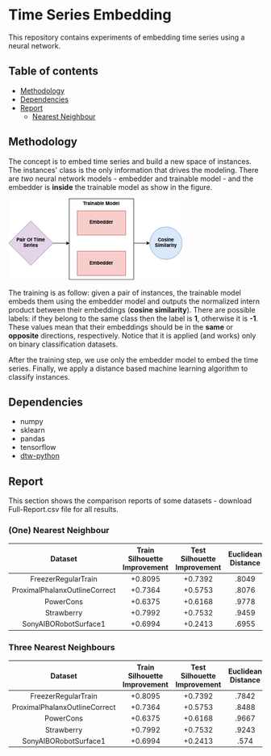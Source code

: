 # Time Series Embedding

This repository contains experiments of embedding time series using a neural network.

## Table of contents

* [Methodology](#Methodology)
* [Dependencies](#Dependencies)
* [Report](#Report)
    * [Nearest Neighbour](#(One)-Nearest-Neighbour)

## Methodology

The concept is to embed time series and build a new space of instances. The instances' class is the only information that drives the modeling. There are *two* neural network models - embedder and trainable model - and the embedder is **inside** the trainable model as show in the figure.

![Architecture](https://github.com/CaioUeno/time-series-embedding/blob/master/images/Architecture.png)

The training is as follow: given a pair of instances, the trainable model embeds them using the embedder model and outputs the normalized intern product between their embeddings (**cosine similarity**). There are possible labels: if they belong to the same class then the label is **1**, otherwise it is **-1**. These values mean that their embeddings should be in the **same** or **opposite** directions, respectively. Notice that it is applied (and works) only on binary classification datasets.

After the training step, we use only the embedder model to embed the time series. Finally, we apply a distance based machine learning algorithm to classify instances.

## Dependencies

* numpy
* sklearn
* pandas
* tensorflow
* [dtw-python](https://github.com/DynamicTimeWarping/dtw-python)

## Report

This section shows the comparison reports of some datasets - download Full-Report.csv file for all results.

### (One) Nearest Neighbour

|            Dataset            | Train Silhouette Improvement | Test Silhouette Improvement | Euclidean Distance |   DTW   | Embedded + Cosine Distance |
| :---------------------------: | :--------------------------: | :-------------------------: | :----------------: | :-----: | :------------------------: |
| FreezerRegularTrain           | +0.8095                      | +0.7392                     | .8049              | .873    | **.982**                   |
| ProximalPhalanxOutlineCorrect | +0.7364                      | +0.5753                     | .8076              | .7526   | **.8625**                  |
| PowerCons                     | +0.6375                      | +0.6168                     | .9778              | .8778   | **.9852**                  |
| Strawberry                    | +0.7992                      | +0.7532                     | .9459              | .9378   | **.9595**                  |
| SonyAIBORobotSurface1         | +0.6994                      | +0.2413                     | .6955              | .6639   | **.8247**                  |

### Three Nearest Neighbours

|            Dataset            | Train Silhouette Improvement | Test Silhouette Improvement | Euclidean Distance |   DTW   | Embedded + Cosine Distance |
| :---------------------------: | :--------------------------: | :-------------------------: | :----------------: | :-----: | :------------------------: |
| FreezerRegularTrain           | +0.8095                      | +0.7392                     | .7842              | .8179   | **.982**                   |
| ProximalPhalanxOutlineCorrect | +0.7364                      | +0.5753                     | .8488              | .7698   | **.8855**                  |
| PowerCons                     | +0.6375                      | +0.6168                     | .9667              | .8611   | **.9741**                  |
| Strawberry                    | +0.7992                      | +0.7532                     | .9243              | .9297   | **.9649**                  |
| SonyAIBORobotSurface1         | +0.6994                      | +0.2413                     | .574               | .5624   | **.8292**                  |
